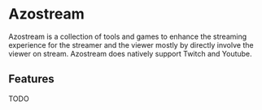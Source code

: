 # Azostream
Azostream is a collection of tools and games to enhance the streaming experience for the streamer and the viewer mostly by directly involve the viewer on stream. Azostream does natively support Twitch and Youtube.

## Features
TODO